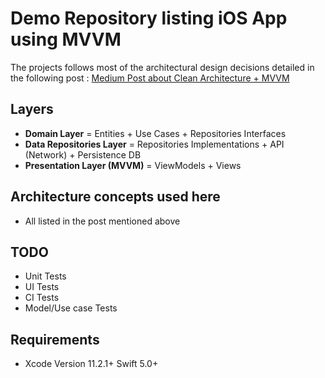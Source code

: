 # Demo Repository listing iOS App using MVVM

The projects follows most of the architectural design decisions detailed in the following post : <a href="https://tech.olx.com/clean-architecture-and-mvvm-on-ios-c9d167d9f5b3">Medium Post about Clean Architecture + MVVM</a>


## Layers
* **Domain Layer** = Entities + Use Cases + Repositories Interfaces 
* **Data Repositories Layer** = Repositories Implementations + API (Network) + Persistence DB
* **Presentation Layer (MVVM)** = ViewModels + Views

## Architecture concepts used here
* All listed in the post mentioned above

## TODO
* Unit Tests 
* UI Tests
* CI Tests
* Model/Use case Tests

## Requirements
* Xcode Version 11.2.1+  Swift 5.0+
